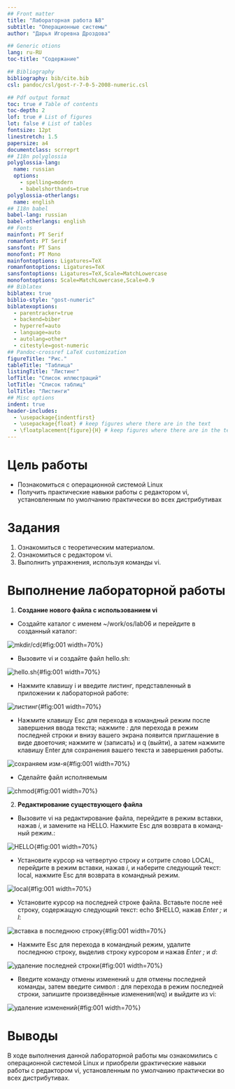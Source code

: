```yaml
---
## Front matter
title: "Лабораторная работа №8"
subtitle: "Операционные системы"
author: "Дарья Игоревна Дроздова"

## Generic otions
lang: ru-RU
toc-title: "Содержание"

## Bibliography
bibliography: bib/cite.bib
csl: pandoc/csl/gost-r-7-0-5-2008-numeric.csl

## Pdf output format
toc: true # Table of contents
toc-depth: 2
lof: true # List of figures
lot: false # List of tables
fontsize: 12pt
linestretch: 1.5
papersize: a4
documentclass: scrreprt
## I18n polyglossia
polyglossia-lang:
  name: russian
  options:
	- spelling=modern
	- babelshorthands=true
polyglossia-otherlangs:
  name: english
## I18n babel
babel-lang: russian
babel-otherlangs: english
## Fonts
mainfont: PT Serif
romanfont: PT Serif
sansfont: PT Sans
monofont: PT Mono
mainfontoptions: Ligatures=TeX
romanfontoptions: Ligatures=TeX
sansfontoptions: Ligatures=TeX,Scale=MatchLowercase
monofontoptions: Scale=MatchLowercase,Scale=0.9
## Biblatex
biblatex: true
biblio-style: "gost-numeric"
biblatexoptions:
  - parentracker=true
  - backend=biber
  - hyperref=auto
  - language=auto
  - autolang=other*
  - citestyle=gost-numeric
## Pandoc-crossref LaTeX customization
figureTitle: "Рис."
tableTitle: "Таблица"
listingTitle: "Листинг"
lofTitle: "Список иллюстраций"
lotTitle: "Список таблиц"
lolTitle: "Листинги"
## Misc options
indent: true
header-includes:
  - \usepackage{indentfirst}
  - \usepackage{float} # keep figures where there are in the text
  - \floatplacement{figure}{H} # keep figures where there are in the text
---
```

# Цель работы

- Познакомиться с операционной системой Linux
- Получить практические навыки работы с редактором vi, установленным по умолчанию практически во всех дистрибутивах

# Задания

1. Ознакомиться с теоретическим материалом.
2. Ознакомиться с редактором vi.
3. Выполнить упражнения, используя команды vi.

# Выполнение лабораторной работы

1. **Создание нового файла с использованием vi**
  - Создайте каталог с именем ~/work/os/lab06 и перейдите в созданный каталог:
  
![mkdir/cd](image/01.jpg){#fig:001 width=70%}

  - Вызовите vi и создайте файл hello.sh:

![hello.sh](image/02.jpg){#fig:001 width=70%}

  - Нажмите клавишу i и введите листинг, представленный в приложении к лабораторной работе:
  
![листинг](image/03.jpg){#fig:001 width=70%}  
  
  - Нажмите клавишу Esc для перехода в командный режим после завершения ввода текста; нажмите *:* для перехода в режим последней строки и внизу вашего экрана появится приглашение в виде двоеточия; нажмите w (записать) и q (выйти), а затем нажмите клавишу Enter для сохранения вашего текста и завершения работы.

![сохраняем изм-я](image/04.jpg){#fig:001 width=70%}

  -  Сделайте файл исполняемым

![chmod](image/05.jpg){#fig:001 width=70%}

2. **Редактирование существующего файла**

  - Вызовите vi на редактирование файла, перейдите в режим вставки, нажав *i*, и замените на HELLO. Нажмите Esc для возврата в команд-
ный режим.:
  
![HELLO](image/06.jpg){#fig:001 width=70%}

  - Установите курсор на четвертую строку и сотрите слово LOCAL, перейдите в режим вставки, нажав *i*, и наберите следующий текст: local, нажмите Esc для возврата в командный режим.

![local](image/07.jpg){#fig:001 width=70%}

  - Установите курсор на последней строке файла. Вставьте после неё строку, содержащую следующий текст: echo $HELLO, нажав *Enter ;* и *l*:

![вставка в последнюю строку](image/08.jpg){#fig:001 width=70%}
  
  - Нажмите Esc для перехода в командный режим, удалите последнюю строку, выделив строку курсором и нажав *Enter ;* и *d*:
  
 ![удаление последней строки](image/09.jpg){#fig:001 width=70%}
  
  - Введите команду отмены изменений u для отмены последней команды, затем введите символ : для перехода в режим последней строки, запишите произведённые изменения(wq) и выйдите из vi:
  
 ![удаление изменений](image/10.jpg){#fig:001 width=70%}
  
# Выводы
В ходе выполнения данной лабораторной работы мы ознакомились с операционной системой Linux и приобрели gрактические навыки работы с редактором vi, установленным по умолчанию практически во всех дистрибутивах.
